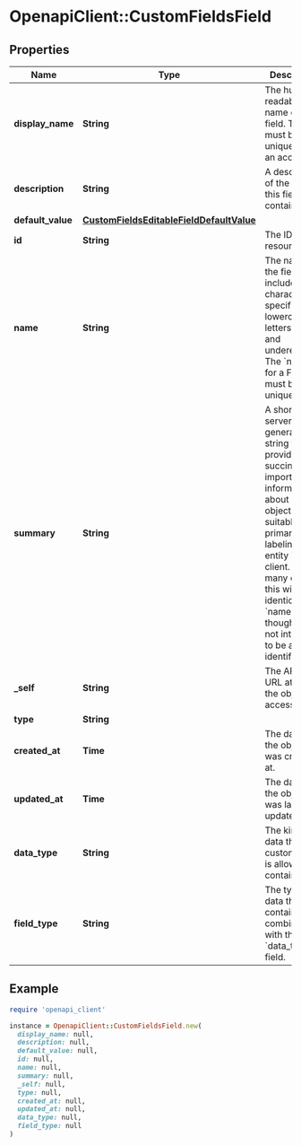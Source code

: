 # OpenapiClient::CustomFieldsField

## Properties

| Name | Type | Description | Notes |
| ---- | ---- | ----------- | ----- |
| **display_name** | **String** | The human-readable name of the field. This must be unique across an account. |  |
| **description** | **String** | A description of the data this field contains. | [optional] |
| **default_value** | [**CustomFieldsEditableFieldDefaultValue**](CustomFieldsEditableFieldDefaultValue.md) |  | [optional] |
| **id** | **String** | The ID of the resource. | [readonly] |
| **name** | **String** | The name of the field. May include ASCII characters, specifically lowercase letters, digits, and underescores. The &#x60;name&#x60; for a Field must be unique. |  |
| **summary** | **String** | A short-form, server-generated string that provides succinct, important information about an object suitable for primary labeling of an entity in a client. In many cases, this will be identical to &#x60;name&#x60;, though it is not intended to be an identifier. | [readonly] |
| **_self** | **String** | The API show URL at which the object is accessible | [readonly] |
| **type** | **String** |  | [readonly] |
| **created_at** | **Time** | The date/time the object was created at. | [readonly] |
| **updated_at** | **Time** | The date/time the object was last updated. | [readonly] |
| **data_type** | **String** | The kind of data the custom field is allowed to contain. |  |
| **field_type** | **String** | The type of data this field contains. In combination with the &#x60;data_type&#x60; field. |  |

## Example

```ruby
require 'openapi_client'

instance = OpenapiClient::CustomFieldsField.new(
  display_name: null,
  description: null,
  default_value: null,
  id: null,
  name: null,
  summary: null,
  _self: null,
  type: null,
  created_at: null,
  updated_at: null,
  data_type: null,
  field_type: null
)
```

